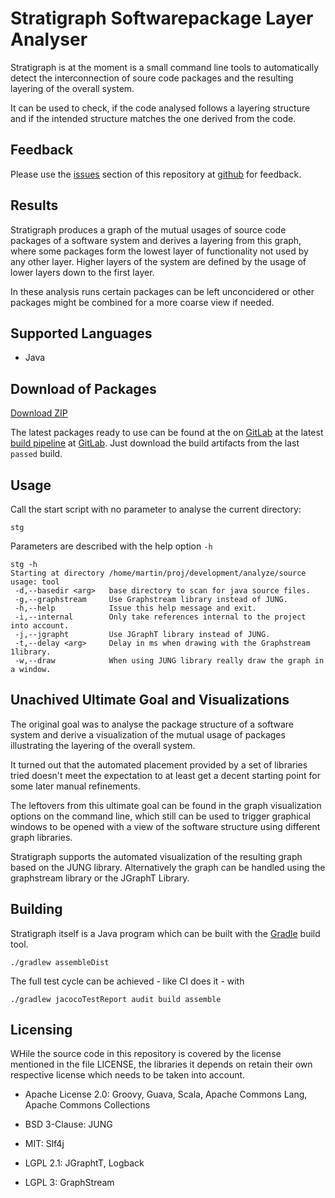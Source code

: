 # Stratigraph Softwarepackage Layer Analyser

Stratigraph is at the moment is a small command line tools to automatically
detect the interconnection of soure code packages and the resulting layering
of the overall system.

It can be used to check, if the code analysed follows a layering structure and
if the intended structure matches the one derived from the code.


## Feedback

Please use the [issues][issues] section of this repository at [github][github] 
for feedback. 


## Results

Stratigraph produces a graph of the mutual usages of source code packages of a 
software system and derives a layering from this graph, where some packages form
the lowest layer of functionality not used by any other layer. Higher layers
of the system are defined by the usage of lower layers down to the first layer.

In these analysis runs certain packages can be left unconcidered or other
packages might be combined for a more coarse view if needed.


## Supported Languages

* Java


## Download of Packages

[Download ZIP](https://gitlab.com/provocon/stratigraph/-/jobs/artifacts/master/download?job=build)

The latest packages ready to use can be found at the on [GitLab][gitlab] at the
latest [build pipeline](https://gitlab.com/provocon/stratigraph/pipelines)
at [GitLab][gitlab]. Just download the build artifacts from the last `passed`
build.


## Usage

Call the start script with no parameter to analyse the current directory:

```
stg
```

Parameters are described with the help option `-h`

```
stg -h
Starting at directory /home/martin/proj/development/analyze/source
usage: tool
 -d,--basedir <arg>   base directory to scan for java source files.
 -g,--graphstream     Use Graphstream library instead of JUNG.
 -h,--help            Issue this help message and exit.
 -i,--internal        Only take references internal to the project into account.
 -j,--jgrapht         Use JGraphT library instead of JUNG.
 -t,--delay <arg>     Delay in ms when drawing with the Graphstream 1library.
 -w,--draw            When using JUNG library really draw the graph in a window.
```


## Unachived Ultimate Goal and Visualizations

The original goal was to analyse the package structure of a software system
and derive a visualization of the mutual usage of packages illustrating the
layering of the overall system.

It turned out that the automated placement provided by a set of libraries
tried doesn't meet the expectation to at least get a decent starting point
for some later manual refinements.

The leftovers from this ultimate goal can be found in the graph visualization
options on the command line, which still can be used to trigger graphical
windows to be opened with a view of the software structure using different
graph libraries.

Stratigraph supports the automated visualization of the resulting graph based
on the JUNG library. Alternatively the graph can be handled using the
graphstream library or the JGraphT Library.

## Building

Stratigraph itself is a Java program which can be built with the [Gradle][gradle]
build tool.

```
./gradlew assembleDist
```

The full test cycle can be achieved - like CI does it - with

```
./gradlew jacocoTestReport audit build assemble
```


## Licensing

WHile the source code in this repository is covered by the license mentioned
in the file LICENSE, the libraries it depends on retain their own respective
license which needs to be taken into account.

* Apache License 2.0: Groovy, Guava, Scala,
                      Apache Commons Lang, Apache Commons Collections

* BSD 3-Clause: JUNG

* MIT: Slf4j

* LGPL 2.1: JGraphtT, Logback

* LGPL 3: GraphStream


[issues]: https://github.com/provocon/stratigraph/issues
[github]: https://github.com/provocon/stratigraph
[gitlab]: https://gitlab.com/provocon/stratigraph
[gradle]: https://gradle.org/
